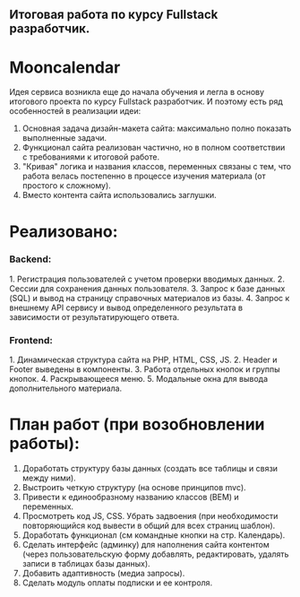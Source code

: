 <h2>Итоговая работа по курсу Fullstack разработчик.</h2>

# Mooncalendar
Идея сервиса возникла еще до начала обучения и легла в основу итогового проекта по курсу Fullstack разработчик. И поэтому есть ряд особенностей в реализации идеи:
1. Основная задача дизайн-макета сайта: максимально полно показать выполненные задачи.
2. Функционал сайта реализован частично, но в полном соответствии с требованиями к итоговой работе.
3. "Кривая" логика и названия классов, переменных связаны с тем, что работа велась постепенно в процессе изучения материала (от простого к сложному).
4. Вместо контента сайта использовались заглушки.
# Реализовано:
<h3>Backend:</h3>
1. Регистрация пользователей с учетом проверки вводимых данных.
2. Сессии для сохранения данных пользователя.
3. Запрос к базе данных (SQL) и вывод на страницу справочных материалов из базы.
4. Запрос к внешнему API сервису и вывод определенного результата в зависимости от результатирующего ответа.

<h3>Frontend:</h3>
1. Динамическая структура сайта на PHP, HTML, CSS, JS.
2. Header и Footer выведены в компоненты.
3. Работа отдельных кнопок и группы кнопок.
4. Раскрывающееся меню.
5. Модальные окна для вывода дополнительного материала.

# План работ (при возобновлении работы):
1. Доработать структуру базы данных (создать все таблицы и связи между ними).
2. Выстроить четкую структуру (на основе принципов mvc).
3. Привести к единообразному названию классов (BEM) и переменных.
4. Просмотреть код JS, CSS. Убрать задвоения (при необходимости повторяющийся код вывести в общий для всех страниц шаблон).
5. Доработать функционал (см командные кнопки на стр. Календарь).
6. Сделать интерфейс (админку) для наполнения сайта контентом (через пользовательскую форму добавлять, редактировать, удалять записи в таблицах базы данных).
7. Добавить адаптивность (медиа запросы).
8. Сделать модуль оплаты подписки и ее контроля.
